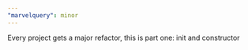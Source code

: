 ```yaml
---
"marvelquery": minor
---
```


Every project gets a major refactor, this is part one: init and constructor

